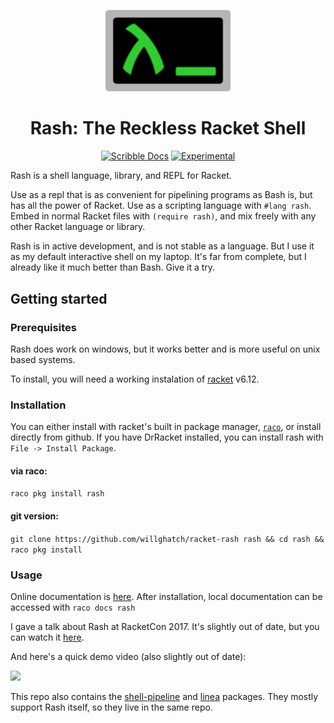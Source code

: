 <p align="center"><img src="./img/rash-logo.svg" width="200"></p>
<h1 align="center">Rash: The Reckless Racket Shell</h1>

<p align="center">
<a href="http://docs.racket-lang.org/rash@rash/index.html"><img src="https://img.shields.io/badge/Docs-Scribble-blue.svg" alt="Scribble Docs"></a>
<a href="https://docs.racket-lang.org/rash/index.html#%28part._.Stability%29"><img src="https://img.shields.io/badge/Stability-experimental-orange.svg" alt="Experimental"></a>
</p>


Rash is a shell language, library, and REPL for Racket.

Use as a repl that is as convenient for pipelining programs as Bash is, but has all the power of Racket.  Use as a scripting language with `#lang rash`.  Embed in normal Racket files with `(require rash)`, and mix freely with any other Racket language or library.

Rash is in active development, and is not stable as a language.  But I use it as my default interactive shell on my laptop.  It's far from complete, but I already like it much better than Bash.  Give it a try.


## Getting started

### Prerequisites

Rash does work on windows, but it works better and is more useful on unix based systems.

To install, you will need a working instalation of [racket](https://download.racket-lang.org/) v6.12.

### Installation
You can either install with racket's built in package manager, [`raco`](https://docs.racket-lang.org/raco/), or install directly from github.  If you have DrRacket installed, you can install rash with `File -> Install Package`.
#### via raco:
`raco pkg install rash`

#### git version:
`git clone https://github.com/willghatch/racket-rash rash && cd rash && raco pkg install`


### Usage

Online documentation is [here](http://docs.racket-lang.org/rash@rash/index.html).  After installation, local documentation can be accessed with `raco docs rash`

I gave a talk about Rash at RacketCon 2017.  It's slightly out of date, but you can watch it  [here](https://www.youtube.com/watch?v=yXcwK3XNU3Y&index=13&list=PLXr4KViVC0qIgkwFFzM-0we_aoOfAl16Y).


And here's a quick demo video (also slightly out of date):

<a href="https://asciinema.org/a/sHiBRIlSM9wHDetDhsVjrCaZi"><img width="400" src="https://asciinema.org/a/sHiBRIlSM9wHDetDhsVjrCaZi.png"></a>



This repo also contains the [shell-pipeline](https://docs.racket-lang.org/shell-pipeline/index.html) and [linea](http://docs.racket-lang.org/linea/index.html) packages.  They mostly support Rash itself, so they live in the same repo.
